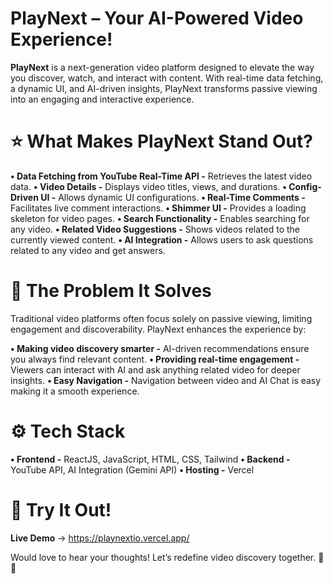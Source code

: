 # PlayNext – Your AI-Powered Video Experience!

**PlayNext** is a next-generation video platform designed to elevate the way you discover, watch, and interact with content. With real-time data fetching, a dynamic UI, and AI-driven insights, PlayNext transforms passive viewing into an engaging and interactive experience.

# ⭐ What Makes PlayNext Stand Out?

**• Data Fetching from YouTube Real-Time API -** Retrieves the latest video data.
**• Video Details -** Displays video titles, views, and durations.
**• Config-Driven UI -** Allows dynamic UI configurations.
**• Real-Time Comments -** Facilitates live comment interactions.
**• Shimmer UI -** Provides a loading skeleton for video pages.
**• Search Functionality -** Enables searching for any video.
**• Related Video Suggestions -** Shows videos related to the currently viewed content.
**• AI Integration -** Allows users to ask questions related to any video and get answers.

# 🎯 The Problem It Solves

Traditional video platforms often focus solely on passive viewing, limiting engagement and discoverability. PlayNext enhances the experience by:

**• Making video discovery smarter -** AI-driven recommendations ensure you always find relevant content.
**• Providing real-time engagement -** Viewers can interact with AI and ask anything related video for deeper insights.
**• Easy Navigation -** Navigation between video and AI Chat is easy making it a smooth experience.

# ⚙️ Tech Stack

**• Frontend -** ReactJS, JavaScript, HTML, CSS, Tailwind
**• Backend -** YouTube API, AI Integration (Gemini API)
**• Hosting -** Vercel

# 📌 Try It Out!

**Live Demo** -> https://playnextio.vercel.app/

Would love to hear your thoughts! Let’s redefine video discovery together. 🎥✨

<!-- # PlayyNext

Welcome to PlayyNext, a responsive video platform that offers a rich set of features and functionalities. You can check out the project here.

**Live Demo** -> https://playnextio.vercel.app/

**Note** -> Please enable CORS Extension in Browser to get proper Experience of this website.

# Tech Stack

**React JS:** For building the user interface.<br />
**Redux Toolkit:** For state management.<br />
**JavaScript:** For dynamic functionalities.<br />
**HTML & CSS:** For structuring and styling web pages.<br />
**Tailwind CSS:** For modern and responsive styling.<br />

# Overview

PlayyNext is built using modern web technologies to deliver a seamless and engaging user experience. The application includes features such as:
<br /><br />
**Data Fetching from YouTube Real-Time API:** Retrieves the latest video data.<br />
**Video Details:** Displays video titles, views, and durations.<br />
**Config-Driven UI:** Allows dynamic UI configurations.<br />
**Real-Time Comments:** Facilitates live comment interactions.<br />
**Shimmer UI:** Provides a loading skeleton for video pages.<br />
**Search Functionality:** Enables searching for any video.<br />
**Related Video Suggestions:** Shows videos related to the currently viewed content.<br />
**AI Integration:** Allows users to ask questions related to any video and get answers.<br />

# Features

**Data Fetching from YouTube Real-Time API : **Utilizes YouTube API to fetch real-time video data.
Ensures up-to-date information is displayed.<br />
**Video Details : **Displays essential video details including title, view count, and duration.
Provides a comprehensive overview of each video.<br />
**Config-Driven UI : **Enables dynamic customization of the user interface.
Adapts to various user preferences and requirements.<br />
**Real-Time Comments : **Facilitates live commenting on videos.
Enhances user engagement and interaction.<br />
**Shimmer UI : **Uses a loading skeleton to improve user experience during data fetching.
Creates a visually appealing placeholder while content loads.<br />
**Search Functionality : **Allows users to search for any video on YouTube.
Provides quick and accurate search results.<br />
**Related Video Suggestions : **isplays videos related to the currently viewed content.
Helps users discover more relevant videos.<br />
**AI Integration : **Users can ask questions related to any video.
Provides intelligent responses based on video content. -->
